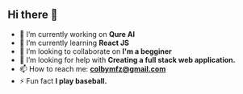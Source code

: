 ## Hi there 👋

- 🔭 I’m currently working on **Qure AI**
- 🌱 I’m currently learning **React JS**
- 👯 I’m looking to collaborate on **I'm a begginer**
- 🤔 I’m looking for help with **Creating a full stack web application.**
- 📫 How to reach me: **colbymfz@gmail.com**
- ⚡ Fun fact **I play baseball.**
